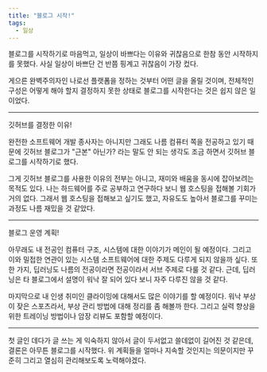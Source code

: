 ```yaml
---
title: "블로그 시작!"
tags:
  - 일상
---
```


블로그를 시작하기로 마음먹고, 일상이 바쁘다는 이유와 귀찮음으로 한참 동안 시작하지를 못했다.
사실 일상이 바쁘단 건 반쯤 핑계고 귀찮음이 가장 컸다.

게으른 완벽주의자인 나로선 플랫폼을 정하는 것부터 어떤 글을 올릴 것이며, 전체적인 구성은 어떻게 해야 할지
결정하지 못한 상태로 블로그를 시작한다는 것은 쉽지 않은 일이었다.

------

깃허브를 결정한 이유!

완전한 소프트웨어 개발 종사자는 아니지만 그래도 나름 컴퓨터 쪽을 전공하고 있기 때문에 깃허브 블로그가 "근본" 아닌가?
라는 말도 안 되는 생각도 조금 하면서 깃허브 블로그를 시작하기로 했다.

그게 깃허브 블로그를 사용한 이유의 전부는 아니고, 재미와 배움을 동시에 잡아보려는 목적도 있다.
나는 하드웨어를 주로 공부하고 연구하다 보니 웹 호스팅을 접해볼 기회가 거의 없다.
그래서 웹 호스팅을 접해보고 싶기도 했고, 자유도도 높아서 블로그를 꾸미는 과정도 나름 재밌을 것 같았다.

-----

블로그 운영 계획!

아무래도 내 전공인 컴퓨터 구조, 시스템에 대한 이야기가 메인이 될 예정이다.
그리고 이와 밀접한 연관이 있는 시스템 소프트웨어에 대한 주제도 다루게 되지 않을까 싶다.
또 한 가지, 딥러닝도 나름의 전공이라면 전공이라서 서브 주제로 다룰 것 같다.
근데, 딥러닝은 타 블로그에서 설명이 워낙 잘 되어 있다 보니 자주 다루진 않을 것 같다.

마지막으로 내 인생 취미인 클라이밍에 대해서도 많은 이야기를 할 예정이다.
워낙 부상이 잦은 스포츠라서, 부상 관리 방법에 대해 정리를 좀 해볼까 한다.
그리고 실력 향상을 위한 트레이닝 방법이나 암장 리뷰도 포함할 예정이다.

----

첫 글인 데다가 글 쓰는 게 익숙하지 않아서 글이 두서없고 쓸데없이 길어진 것 같은데,
결론은 아무튼 블로그를 시작했다.
위 계획들을 얼마나 지속할 것인지는 의문이지만 꾸준히 그리고 열심히 관리해보도록 노력해야겠다.





